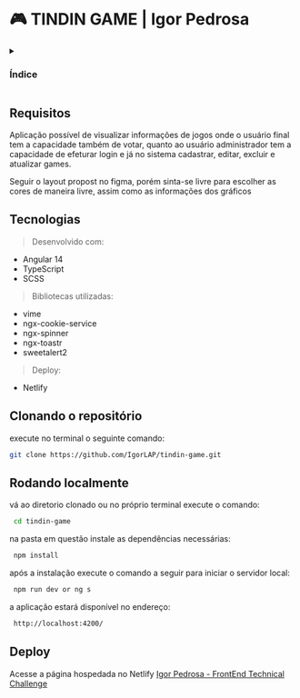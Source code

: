# 🎮 TINDIN GAME | Igor Pedrosa

<details>
  <summary><h3>Índice</h3></summary>
  <ul style="list-style-type:disc">
    <li><a href="#requests">Requisitos</a></li>
    <li><a href="#tech">Tecnologias</a></li>
    <li><a href="#clone">Clonando o repositório</a></li>
    <li><a href="#locally">Rodando localmente</a></li>
    <li><a href="#deploy">Deploy</a></li>
  </ul>
</details>

<div id="requests">

## Requisitos
</div>

Aplicação possível de visualizar informações de jogos onde o usuário final tem a capacidade também de votar, quanto ao usuário administrador tem a capacidade de efeturar login e já no sistema cadastrar, editar, excluir e atualizar games.

Seguir o layout propost no figma, porém sinta-se livre para escolher as cores de maneira livre, assim como as informações dos gráficos

<div id="tech">

  ## Tecnologias 
</div>

> Desenvolvido com:

- Angular 14
- TypeScript
- SCSS

> Bibliotecas utilizadas:

- vime
- ngx-cookie-service
- ngx-spinner
- ngx-toastr
- sweetalert2

> Deploy:

- Netlify


<div id="clone">

## Clonando o repositório
</div>


execute no terminal o seguinte comando:
```bash
git clone https://github.com/IgorLAP/tindin-game.git
```

<div id="locally">

## Rodando localmente
</div>

vá ao diretorio clonado ou no próprio terminal execute o comando: 
```bash
 cd tindin-game
```

na pasta em questão instale as dependências necessárias:
```bash
 npm install
```

após a instalação execute o comando a seguir para iniciar o servidor local:
```bash
 npm run dev or ng s 
```

a aplicação estará disponível no endereço:
```bash
 http://localhost:4200/
```


<div id="deploy">

## Deploy
</div>

Acesse a página hospedada no Netlify [Igor Pedrosa - FrontEnd Technical Challenge](https://tindin-game.netlify.app)
